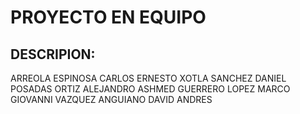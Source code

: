PROYECTO EN EQUIPO
=========================

DESCRIPION:
------------------------

ARREOLA ESPINOSA CARLOS ERNESTO
XOTLA SANCHEZ DANIEL
POSADAS ORTIZ ALEJANDRO ASHMED
GUERRERO LOPEZ MARCO GIOVANNI
VAZQUEZ ANGUIANO DAVID ANDRES
